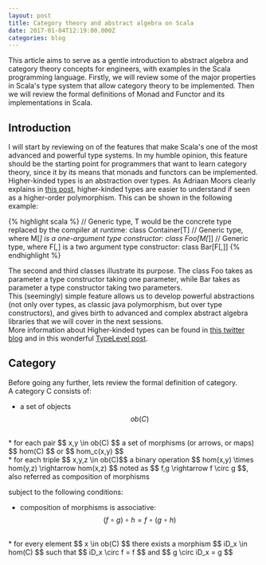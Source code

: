 ```yaml
---
layout: post
title: Category theory and abstract algebra on Scala
date: 2017-01-04T12:19:00.000Z
categories: blog
---
```


This article aims to serve as a gentle introduction to abstract algebra and category theory concepts for engineers, with examples in the Scala programming language. Firstly, we will review some of the major properties in Scala's type system that allow category theory to be implemented. Then we will review the formal definitions of Monad and Functor and its implementations in Scala.<br>

## Introduction

I will start by reviewing on of the features that make Scala's one of the most advanced and powerful type systems. In my humble opinion, this feature should be the starting point for programmers that want to learn category theory, since it by its means that monads and functors can be implemented.<br>
Higher-kinded types is an abstraction over types. As Adriaan Moors clearly explains in [this post][SO01], higher-kinded types are easier to understand if seen as a higher-order polymorphism. This can be shown in the following example:


{% highlight scala %}
// Generic type, T would be the concrete type replaced by the compiler at runtime:
class Container[T] 
// Generic type, where M[_] is a one-argument type constructor:
class Foo[M[_]]
// Generic type, where F[_,_] is a two argument type constructor:
class Bar[F[_,_]]
{% endhighlight %} 

The second and third classes illustrate its purpose. The class Foo takes as parameter a type constructor taking one parameter, while Bar takes as parameter a type constructor taking two parameters.
<br>
This (seemingly) simple feature allows us to develop powerful abstractions (not only over types, as classic java polymorphism, but over type constructors), and gives birth to advanced and complex abstract algebra libraries that we will cover in the next sessions.
<br>
More information about Higher-kinded types can be found in [this twitter blog][TW01] and in this wonderful [TypeLevel post][TY01].

[SO01]: http://stackoverflow.com/a/6427289/5089400
[TW01]: https://twitter.github.io/scala_school/advanced-types.html#higher
[TY01]: http://typelevel.org/blog/2016/08/21/hkts-moving-forward.html

## Category

Before going any further, lets review the formal definition of category.
<br>
A category C consists of:
<br>

* a set of objects $$ ob(C) $$
<br>
* for each pair $$ x,y \in ob(C) $$ a set of morphisms (or arrows, or maps) $$ hom(C) $$ or $$ hom_c(x,y) $$
<br>
* for each triple $$ x,y,z \in ob(C)$$ a binary operation $$ hom(x,y) \times hom(y,z) \rightarrow hom(x,z) $$ noted as $$ f,g \rightarrow f \circ g $$, also referred as composition of morphisms
<br>


subject to the following conditions:
<br>
* composition of morphisms is associative: $$ (f \circ g) \circ h = f \circ (g \circ h) $$
<br>
* for every element $$ x \in ob(C) $$ there exists a morphism $$ iD_x \in hom(C) $$ such that $$ iD_x \circ f = f $$ and $$ g \circ iD_x = g $$
